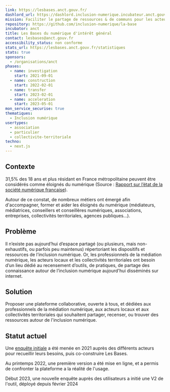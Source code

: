 ```yaml
---
link: https://lesbases.anct.gouv.fr/
dashlord_url: https://dashlord.inclusion-numerique.incubateur.anct.gouv.fr/url/lesbases-anct-gouv-fr/
mission: Faciliter le partage de ressources & de communs pour les acteurs de l'inclusion numérique
repository: https://github.com/inclusion-numerique/la-base
incubator: anct
title: Les Bases du numérique d'intérêt général
contact: lesbases@anct.gouv.fr
accessibility_status: non conforme
stats_url: https://lesbases.anct.gouv.fr/statistiques
stats: true
sponsors:
  - /organisations/anct
phases:
  - name: investigation
    start: 2021-09-01
  - name: construction
    start: 2022-02-01
  - name: transfer
    start: 2023-02-01
  - name: acceleration
    start: 2023-05-01
mon_service_securise: true
thematiques:
  - Inclusion numérique
usertypes:
  - association
  - particulier
  - collectivite-territoriale
techno:
  - next.js
---
```

## Contexte

31,5% des 18 ans et plus résidant en France métropolitaine peuvent être considérés comme éloignés du numérique (Source : [Rapport sur l’état de la société numérique française](https://labo.societenumerique.gouv.fr/fr/articles/la-soci%C3%A9t%C3%A9-num%C3%A9rique-fran%C3%A7aise-d%C3%A9finir-et-mesurer-l%C3%A9loignement-num%C3%A9rique/)).

Autour de ce constat, de nombreux métiers ont émergé afin d'accompagner, former et aider les éloignés du numérique (médiateurs, médiatrices, conseillers et conseillères numériques, associations,
entreprises, collectivités territoriales, agences
publiques…).


## Problème

Il n’existe pas aujourd’hui d’espace partagé (ou plusieurs, mais non-exhaustifs, ou parfois peu maintenus) répertoriant les dispositifs et ressources de l’inclusion numérique. Or, les professionnels de la médiation numérique, les acteurs locaux et les collectivités territoriales ont besoin d’un lieu dédié au recensement d’outils, de pratiques, de partage des connaissance autour de l’inclusion numérique aujourd'hui disséminés sur internet.

## Solution

Proposer une plateforme collaborative, ouverte à tous, et dédiées aux professionnels de la médiation numérique, aux acteurs locaux et aux collectivités territoriales qui souhaitent partager, recenser, ou trouver des ressources autour de l'inclusion numérique.

## Statut actuel

Une [enquête initiale](https://hackmd.io/@sonum/documentation) a été menée en 2021 auprès des différents acteurs pour recueillir leurs besoins, puis co-construire Les Bases.

Au printemps 2022, une première version a été mise en ligne, et a permis de confronter la plateforme a la réalité de l'usage.

Début 2023, une nouvelle enquête auprès des utilisateurs a initié une V2 de l'outil, déployé depuis février 2024
